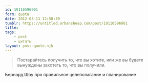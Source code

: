 ```yaml
---
id: 19110596901
form: quote
date: 2012-03-11 12:58:39
tumblr: https://untitled.urbansheep.com/post/19110596901
title: 
tags:
    - post
    - цитаты
layout: post-quote.njk
---
```


<blockquote>
Постарайтесь получить то, что вы хотите, или же вы будете вынуждены захотеть то, что вы получили.
</blockquote>

Бернард Шоу про правильное целеполагание и планирование
